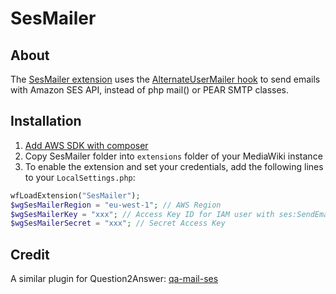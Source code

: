 # SesMailer

## About

The [SesMailer extension](https://www.mediawiki.org/wiki/Extension:SesMailer) uses the [AlternateUserMailer hook](https://www.mediawiki.org/wiki/Manual:Hooks/AlternateUserMailer)
to send emails with Amazon SES API, instead of php mail() or PEAR SMTP classes.

## Installation

1. [Add AWS SDK with composer](http://docs.aws.amazon.com/aws-sdk-php/v3/guide/getting-started/installation.html)
2. Copy SesMailer folder into `extensions` folder of your MediaWiki instance
3. To enable the extension and set your credentials, add the following lines to your `LocalSettings.php`:

```php
wfLoadExtension("SesMailer");
$wgSesMailerRegion = "eu-west-1"; // AWS Region
$wgSesMailerKey = "xxx"; // Access Key ID for IAM user with ses:SendEmail permission
$wgSesMailerSecret = "xxx"; // Secret Access Key
```

## Credit

A similar plugin for Question2Answer: [qa-mail-ses](https://github.com/fauguste/qa-mail-ses)
